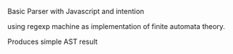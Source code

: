 Basic Parser with Javascript and intention

using regexp machine as implementation of finite automata theory.

Produces simple AST result
